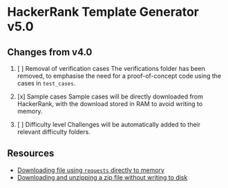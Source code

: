 # HackerRank Template Generator v5.0

## Changes from v4.0
1. [ ] Removal of verification cases
 The verifications folder has been removed, to emphasise the need for a proof-of-concept code using the cases in `test_cases`.

1. [x] Sample cases
 Sample cases will be directly downloaded from HackerRank, with the download stored in RAM to avoid writing to memory.  

1. [ ] Difficulty level
 Challenges will be automatically added to their relevant difficulty folders. 

## Resources
* [Downloading file using `requests` directly to memory](https://stackoverflow.com/questions/22340265/python-download-file-using-requests-directly-to-memory)
* [Downloading and unzipping a zip file without writing to disk](https://stackoverflow.com/questions/5710867/downloading-and-unzipping-a-zip-file-without-writing-to-disk)